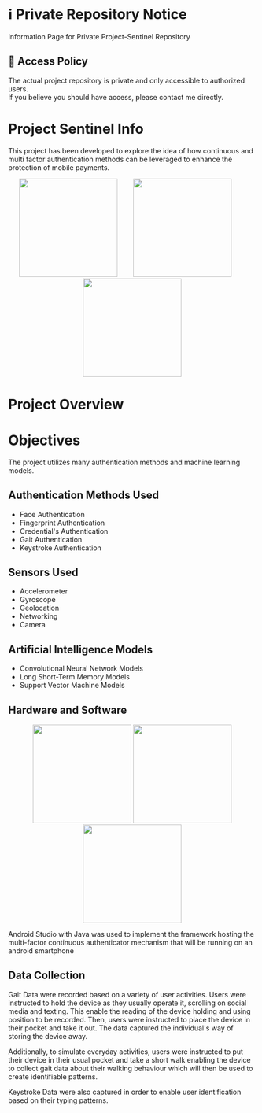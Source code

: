 # ℹ️ Private Repository Notice
Information Page for Private Project-Sentinel Repository

## 📌 Access Policy

The actual project repository is private and only accessible to authorized users.  
If you believe you should have access, please contact me directly.


# Project Sentinel Info

This project has been developed to explore the idea of how continuous and multi factor authentication methods can be leveraged to enhance the protection of mobile payments.
<p align="center">
  <img src="https://javeacomputerclub.com/wp-content/uploads/2022/12/Accepting-NFC-mobile-payments.jpg" width="200" height="200" />&nbsp;&nbsp;&nbsp;&nbsp;&nbsp;&nbsp;&nbsp;
  <img src="https://github.com/user-attachments/assets/249a87b8-0166-433c-8f88-75484a3a3f7d" width="200" height="200" />&nbsp;&nbsp;&nbsp;&nbsp;&nbsp;&nbsp;&nbsp;
  <img src="https://t4.ftcdn.net/jpg/03/98/18/19/360_F_398181949_BudYmmAeTPJwDz6HMxwf1PL3ZNIblohm.jpg" width="200" height="200" />  
</p>

# Project Overview 

# Objectives

The project utilizes many authentication methods and machine learning models.

## Authentication Methods Used
* Face Authentication
* Fingerprint Authentication
* Credential's Authentication
* Gait Authentication
* Keystroke Authentication

## Sensors Used
* Accelerometer
* Gyroscope
* Geolocation
* Networking
* Camera

## Artificial Intelligence Models
* Convolutional Neural Network Models
* Long Short-Term Memory Models
* Support Vector Machine Models

## Hardware and Software
<p align ="center">
  <img src="https://github.com/user-attachments/assets/cf3eb726-3d49-437b-8799-30b8db7051b8" width="200" height="200" />
  <img src="https://github.com/user-attachments/assets/f4d79a5a-be37-4707-95bf-46827a2c4843" width="200" height="200" />
  <img src="https://github.com/user-attachments/assets/87dbcd07-1c41-452e-bd0c-583aa5145316" width="200" height="200" />
</p>

Android Studio with Java was used to implement the framework hosting the multi-factor continuous authenticator mechanism that will be running on an android smartphone

## Data Collection
Gait Data were recorded based on a variety of user activities. Users were instructed to hold the device as they usually operate it, scrolling on social media and texting. This enable the reading of the device holding and using position to be recorded. Then, users were instructed to place the device in their pocket and take it out. The data captured the individual's way of storing the device away.

Additionally, to simulate everyday activities, users were instructed to put their device in their usual pocket and take a short walk enabling the device to collect gait data about their walking behaviour which will then be used to create identifiable patterns.

Keystroke Data were also captured in order to enable user identification based on their typing patterns.
